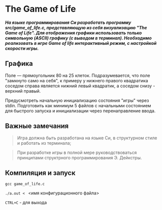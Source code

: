 # The Game of Life

***На языке программирования Си разработать программу src/game_of_life.c, представляющую из себя визуализацию "The Game of Life". Для отображения графики использовать только символьную (ASCII) графику (с выводом в терминал). Необходимо реализовать в игре Game of life интерактивный режим, c настройкой скорости игры.***

## Графика

Поле — прямоугольник 80 на 25 клеток.
Подразумевается, что поле "замкнуто само на себя", к примеру у нижнего правого квадратика соседом справа является нижний левый квадратик, а соседом снизу - верхний правый.

Предусмотреть начальную инициализацию состояния "игры" через stdin. Подготовить как минимум 5 файлов с начальными состоянием для быстрого запуска и инициализации через перенаправление ввода.

## Важные замечания

> Игра должна быть разработана на языке Си, в структурном стиле и работать из терминала;
  
> При разработке игры в полной мере руководствоваться принципами структрного программирования Э. Дейкстры. 

## Компиляция и запуск

`gcc game_of_life.c`

`./a.out < ` <имя конфигурационного файла>

`CTRL+C` - для выхода
